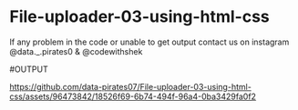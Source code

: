 # File-uploader-03-using-html-css

If any problem in the code or unable to get output contact us on instagram @data._.pirates0 & @codewithshek

#OUTPUT

https://github.com/data-pirates07/File-uploader-03-using-html-css/assets/96473842/18526f69-6b74-494f-96a4-0ba3429fa0f2

